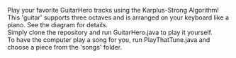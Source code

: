 Play your favorite GuitarHero tracks using the Karplus-Strong Algorithm!\
This 'guitar' supports three octaves and is arranged on your keyboard like a piano. See the diagram for details.\
Simply clone the repository and run GuitarHero.java to play it yourself.\
To have the computer play a song for you, run PlayThatTune.java and choose a piece from the 'songs' folder.
